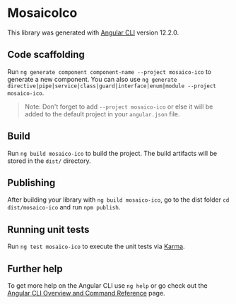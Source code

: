 # MosaicoIco

This library was generated with [Angular CLI](https://github.com/angular/angular-cli) version 12.2.0.

## Code scaffolding

Run `ng generate component component-name --project mosaico-ico` to generate a new component. You can also use `ng generate directive|pipe|service|class|guard|interface|enum|module --project mosaico-ico`.
> Note: Don't forget to add `--project mosaico-ico` or else it will be added to the default project in your `angular.json` file. 

## Build

Run `ng build mosaico-ico` to build the project. The build artifacts will be stored in the `dist/` directory.

## Publishing

After building your library with `ng build mosaico-ico`, go to the dist folder `cd dist/mosaico-ico` and run `npm publish`.

## Running unit tests

Run `ng test mosaico-ico` to execute the unit tests via [Karma](https://karma-runner.github.io).

## Further help

To get more help on the Angular CLI use `ng help` or go check out the [Angular CLI Overview and Command Reference](https://angular.io/cli) page.
